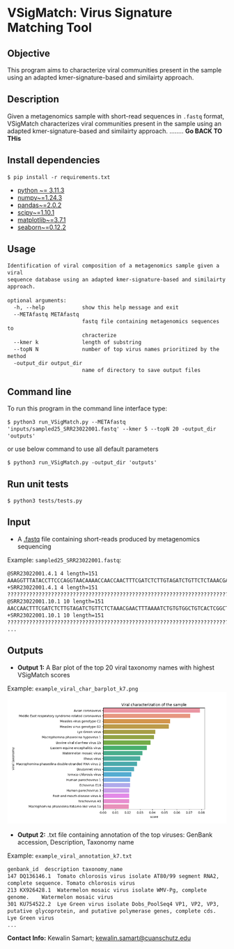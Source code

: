 # VSigMatch: Virus Signature Matching Tool
## Objective
This program aims to characterize viral communities present in the sample using an adapted kmer-signature-based and similairty approach.

## Description
Given a metagenomics sample with short-read sequences in `.fastq` format, VSigMatch characterizes viral communities present in the sample using an adapted kmer-signature-based and similairty approach.
........ **Go BACK TO THis**

## Install dependencies
```
$ pip install -r requirements.txt
```
- [python ~= 3.11.3](https://www.python.org/downloads/release/python-3113/)
- [numpy~=1.24.3](https://numpy.org/install/)
- [pandas~=2.0.2](https://pandas.pydata.org/)
- [scipy~=1.10.1](https://scipy.org/install/)
- [matplotlib~=3.7.1](https://matplotlib.org/stable/users/installing/index.html)
- [seaborn~=0.12.2](https://seaborn.pydata.org/installing.html)

## Usage
```
Identification of viral composition of a metagenomics sample given a viral
sequence database using an adapted kmer-signature-based and similairty approach.

optional arguments:
  -h, --help            show this help message and exit
  --METAfastq METAfastq
                        fastq file containing metagenomics sequences to
                        chracterize
  --kmer k              length of substring
  --topN N              number of top virus names prioritized by the method
  -output_dir output_dir
                        name of directory to save output files
```

## Command line
To run this program in the command line interface type: 
```
$ python3 run_VSigMatch.py --METAfastq 'inputs/sampled25_SRR23022001.fastq' --kmer 5 --topN 20 -output_dir 'outputs'
```
or use below command to use all default parameters
```
$ python3 run_VSigMatch.py -output_dir 'outputs'
```
## Run unit tests
```
$ python3 tests/tests.py
```

## Input
- A [.fastq](https://www.zymoresearch.com/blogs/blog/fastq-file-format#:~:text=FASTQ%20format%20is%20a%20human,the%20sequencing%20platform%20flow%2Dcell.) file containing short-reads produced by metagenomics sequencing 

Example: `sampled25_SRR23022001.fastq`:
```
@SRR23022001.4.1 4 length=151
AAAGGTTTATACCTTCCCAGGTAACAAAACCAACCAACTTTCGATCTCTTGTAGATCTGTTCTCTAAACGAACTTTAAAATCTGTGTGGCTGTCACTCGGCTGCATGCTTAGTGCACTCACGCAGTATAATTAATAACTAATTACTGTCGT
+SRR23022001.4.1 4 length=151
???????????????????????????????????????????????????????????????????????????????????????????????????????????????????????????????????????????????????????
@SRR23022001.10.1 10 length=151
AACCAACTTTCGATCTCTTGTAGATCTGTTCTCTAAACGAACTTTAAAATCTGTGTGGCTGTCACTCGGCTGCATGCTTAGTGCACTCACGCAGTATAATTAATAACTAATTACTGTCGTTGACAGGACACGAGTAACTCGTCTATCTTCT
+SRR23022001.10.1 10 length=151
???????????????????????????????????????????????????????????????????????????????????????????????????????????????????????????????????????????????????????
...
```
## Outputs
- **Output 1:** A Bar plot of the top 20 viral taxonomy names with highest VSigMatch scores

Example: `example_viral_char_barplot_k7.png`
![Viral charcterization of sampled25_SRR23022001.fastq](https://github.com/KewalinSamart/VSigMatch/blob/main/outputs/figures/example_viral_char_barplot_k7.png)

- **Output 2:** .txt file containing annotation of the top viruses: GenBank accession, Description, Taxonomy name

Example: `example_viral_annotation_k7.txt`
```
genbank_id	description	taxonomy_name
147	DQ136146.1	Tomato chlorosis virus isolate AT80/99 segment RNA2, complete sequence.	Tomato chlorosis virus
213	KX926428.1	Watermelon mosaic virus isolate WMV-Pg, complete genome.	Watermelon mosaic virus
301	KU754522.2	Lye Green virus isolate Dobs_PoolSeq4 VP1, VP2, VP3, putative glycoprotein, and putative polymerase genes, complete cds.	Lye Green virus
...
```

**Contact Info:** Kewalin Samart; kewalin.samart@cuanschutz.edu
